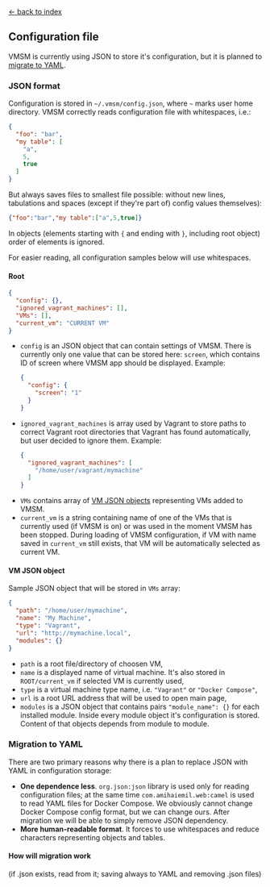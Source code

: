 [← back to index](../index.md)

## Configuration file
VMSM is currently using JSON to store it's configuration, but it is planned to [migrate to YAML](#migration-to-yaml).

### JSON format
Configuration is stored in `~/.vmsm/config.json`, where `~` marks user home directory. VMSM correctly reads configuration
file with whitespaces, i.e.:
```json
{
  "foo": "bar",
  "my table": [
    "a",
    5,
    true
  ]
}
```

But always saves files to smallest file possible: without new lines, tabulations and spaces (except if they're part of)
config values themselves):
```json
{"foo":"bar","my table":["a",5,true]}
```

In objects (elements starting with `{` and ending with `}`, including root object) order of elements is ignored.

For easier reading, all configuration samples below will use whitespaces.

#### Root
```json
{
  "config": {},
  "ignored_vagrant_machines": [],
  "VMs": [],
  "current_vm": "CURRENT VM"
}
```

* `config` is an JSON object that can contain settings of VMSM. There is currently only one value that can be stored here:
    `screen`, which contains ID of screen where VMSM app should be displayed. Example:
    ```json
    {
      "config": {
        "screen": "1"
      }
    }
    ```
* `ignored_vagrant_machines` is array used by Vagrant to store paths to correct Vagrant root directories that Vagrant
    has found automatically, but user decided to ignore them. Example:
    ```json
    {
      "ignored_vagrant_machines": [
        "/home/user/vagrant/mymachine"
      ]
    }
    ```
* `VMs` contains array of [VM JSON objects](#vm-json-object) representing VMs added to VMSM.
* `current_vm` is a string containing name of one of the VMs that is currently used (if VMSM is on) or was used in the
    moment VMSM has been stopped. During loading of VMSM configuration, if VM with name saved in `current_vm` still exists,
    that VM will be automatically selected as current VM.

#### VM JSON object

Sample JSON object that will be stored in `VMs` array:
```json
{
  "path": "/home/user/mymachine",
  "name": "My Machine",
  "type": "Vagrant",
  "url": "http://mymachine.local",
  "modules": {}
}
```
* `path` is a root file/directory of choosen VM,
* `name` is a displayed name of virtual machine. It's also stored in `ROOT/current_vm` if selected VM is currently used,
* `type` is a virtual machine type name, i.e. `"Vagrant"` or `"Docker Compose"`,
* `url` is a root URL address that will be used to open main page,
* `modules` is a JSON object that contains pairs `"module_name": {}` for each installed module. Inside every module
    object it's configuration is stored. Content of that objects depends from module to module.

### Migration to YAML

There are two primary reasons why there is a plan to replace JSON with YAML in configuration storage:
* **One dependence less**. `org.json:json` library is used only for reading configuration files; at the same time
    `com.amihaiemil.web:camel` is used to read YAML files for Docker Compose. We obviously cannot change Docker Compose
    config format, but we can change ours. After migration we will be able to simply remove JSON dependency.
* **More human-readable format**. It forces to use whitespaces and reduce characters representing objects and tables.

#### How will migration work
(if .json exists, read from it; saving always to YAML and removing .json files)